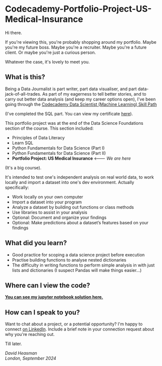 # Codecademy-Portfolio-Project-US-Medical-Insurance

Hi there. 

If you're viewing this, you're probably shopping around my portfolio. Maybe you're my future boss. Maybe you're a recruiter. Maybe you're a future client. Or maybe you're just a curious person. 

Whatever the case, it's lovely to meet you. 

## What is this?

Being a Data Journalist is part writer, part data visualiser, and part data-jack-of-all-trades. As part of my eagerness to tell better stories, and to carry out better data analysis (and keep my career options open), I've been going through the [Codecademy Data Scientist (Machine Learning) Skill Path](https://www.codecademy.com/learn/paths/data-science) 

(I've completed the SQL part. You can view my certificate [here](https://drive.google.com/file/d/1Legrq2X0gKU4fsR8XU_1eY_9k3Ftid8g/view?usp=drive_link)). 

This portfolio project was at the end of the Data Science Foundations section of the course. This section included:
 - Principles of Data Literacy
 - Learn SQL
 - Python Fundamentals for Data Science (Part I)
 - Python Fundamentals for Data Science (Part II)
 - **Portfolio Project: US Medical Insurance** <--- *We are here*

(It's a big course).

It's intended to test one's independent analysis on real world data, to work locally and import a dataset into one's dev environment. Actually specifically:

 - Work locally on your own computer
 - Import a dataset into your program
 - Analyze a dataset by building out functions or class methods
 - Use libraries to assist in your analysis
 - Optional: Document and organize your findings
 - Optional: Make predictions about a dataset’s features based on your findings

## What did you learn?

* Good practice for scoping a data science project before execution
* Practise building functions to analyse nested dictionaries
* The difficulty in writing functions to perform simple analysis in with just lists and dictionaries (I suspect Pandas will make things easier...)

## Where can I view the code?

**[You can see my jupyter notebook solution here.](https://nbviewer.org/github/david-heasman00/Codecademy-Portfolio-Project-US-Medical-Insurance/blob/main/us-medical-insurance-costs.ipynb)**

## How can I speak to you?

Want to chat about a project, or a potential opportunity? I'm happy to connect [on LinkedIn](https://www.linkedin.com/in/davidheasman/). Include a brief note in your connection request about why you're reaching out. 

Till later. 

*David Heasman*\
*London, September 2024*
